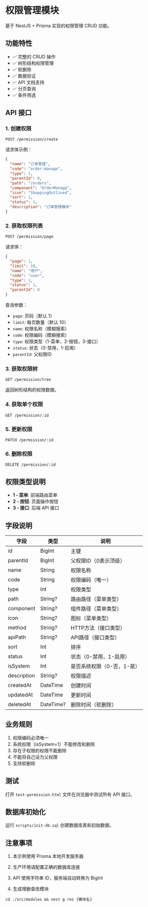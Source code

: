 # 权限管理模块

基于 NestJS + Prisma 实现的权限管理 CRUD 功能。

## 功能特性

- ✅ 完整的 CRUD 操作
- ✅ 树形结构权限管理
- ✅ 软删除
- ✅ 数据验证
- ✅ API 文档支持
- ✅ 分页查询
- ✅ 条件筛选

## API 接口

### 1. 创建权限
```
POST /permission/create
```

请求体示例：
```json
{
  "name": "订单管理",
  "code": "order:manage",
  "type": 1,
  "parentId": 0,
  "path": "/orders",
  "component": "OrderManage",
  "icon": "ShoppingOutlined",
  "sort": 1,
  "status": 1,
  "description": "订单管理模块"
}
```

### 2. 获取权限列表
```
POST /permission/page
```

请求体：
```json
{
  "page": 1,
  "limit": 10,
  "name": "用户",
  "code": "user",
  "type": 1,
  "status": 1,
  "parentId": 0
}
```

查询参数：
- `page`: 页码（默认 1）
- `limit`: 每页数量（默认 10）
- `name`: 权限名称（模糊搜索）
- `code`: 权限编码（模糊搜索）
- `type`: 权限类型（1-菜单，2-按钮，3-接口）
- `status`: 状态（0-禁用，1-启用）
- `parentId`: 父权限ID

### 3. 获取权限树
```
GET /permission/tree
```

返回树形结构的权限数据。

### 4. 获取单个权限
```
GET /permission/:id
```

### 5. 更新权限
```
PATCH /permission/:id
```

### 6. 删除权限
```
DELETE /permission/:id
```

## 权限类型说明

- **1 - 菜单**: 前端路由菜单
- **2 - 按钮**: 页面操作按钮
- **3 - 接口**: 后端 API 接口

## 字段说明

| 字段 | 类型 | 说明 |
|------|------|------|
| id | BigInt | 主键 |
| parentId | BigInt | 父权限ID（0表示顶级） |
| name | String | 权限名称 |
| code | String | 权限编码（唯一） |
| type | Int | 权限类型 |
| path | String? | 路由路径（菜单类型） |
| component | String? | 组件路径（菜单类型） |
| icon | String? | 图标（菜单类型） |
| method | String? | HTTP方法（接口类型） |
| apiPath | String? | API路径（接口类型） |
| sort | Int | 排序 |
| status | Int | 状态（0-禁用，1-启用） |
| isSystem | Int | 是否系统权限（0-否，1-是） |
| description | String? | 权限描述 |
| createdAt | DateTime | 创建时间 |
| updatedAt | DateTime | 更新时间 |
| deletedAt | DateTime? | 删除时间（软删除） |

## 业务规则

1. 权限编码必须唯一
2. 系统权限（isSystem=1）不能修改和删除
3. 存在子权限的权限不能删除
4. 不能将自己设为父权限
5. 支持软删除

## 测试

打开 `test-permission.html` 文件在浏览器中测试所有 API 接口。

## 数据库初始化

运行 `scripts/init-db.sql` 创建数据库表和初始数据。

## 注意事项

1. 本示例使用 Prisma 本地开发服务器
2. 生产环境请配置正确的数据库连接
3. API 使用字符串 ID，服务端自动转换为 BigInt

4. 生成增删查改模块

```
cd ./src/modules && nest g res {模块名}
```